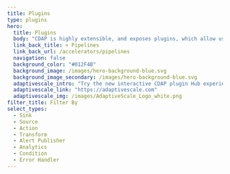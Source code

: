 ```yaml
---
title: Plugins
type: plugins
hero:
  title: Plugins
  body: "CDAP is highly extensible, and exposes plugins, which allow users to extend its capabilities. On this page, you can see all the plugins available in CDAP. Refer to the community page to learn about contributing your own plugin."
  link_back_title: « Pipelines
  link_back_url: /accelerators/pipelines
  navigation: false
  background_color: "#012F4B"
  background_image: /images/hero-background-blue.svg
  background_image_secondary: /images/hero-background-blue.svg
  adaptivescale_intro: "Try the new interactive CDAP plugin Hub experience powered by"
  adaptivescale_link: "https://adaptivescale.com"
  adaptivescale_img: /images/AdaptiveScale_Logo_white.png
filter_title: Filter By
select_types:
  - Sink 
  - Source
  - Action
  - Transform
  - Alert Publisher
  - Analytics
  - Condition
  - Error Handler
---
```

